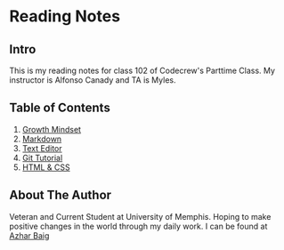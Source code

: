 # Reading Notes

## Intro
This is my reading notes for class 102 of Codecrew's Parttime Class. My instructor is Alfonso Canady and TA is Myles.

## Table of Contents
1. [Growth Mindset](https://azhar-b.github.io/Reading-Notes/Growth%20Mindset)
2. [Markdown](https://azhar-b.github.io/Reading-Notes/Markdown)
3. [Text Editor](https://azhar-b.github.io/Reading-Notes/Text%20Editor)
4. [Git Tutorial](https://azhar-b.github.io/Reading-Notes/Git%20Tutorial)
5. [HTML & CSS](https://azhar-b.github.io/Reading-Notes/HTML%20%26%20CSS.md)


## About The Author
Veteran and Current Student at University of Memphis. Hoping to make positive changes in the world through my daily work. I can be found at [Azhar Baig](https://github.com/Azhar-B)
